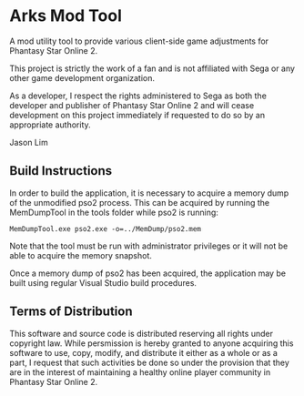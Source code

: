 # Arks Mod Tool

A mod utility tool to provide various client-side game adjustments for Phantasy Star Online 2.

This project is strictly the work of a fan and is not affiliated with Sega or any other game development organization.

As a developer, I respect the rights administered to Sega as both the developer and publisher of Phantasy Star Online 2 and will cease development on this project immediately if requested to do so by an appropriate authority.


Jason Lim

## Build Instructions

In order to build the application, it is necessary to acquire a memory dump of the unmodified pso2 process. This can be acquired by running the MemDumpTool in the tools folder while pso2 is running:
```
MemDumpTool.exe pso2.exe -o=../MemDump/pso2.mem
```
Note that the tool must be run with administrator privileges or it will not be able to acquire the memory snapshot.

Once a memory dump of pso2 has been acquired, the application may be built using regular Visual Studio build procedures.

## Terms of Distribution

This software and source code is distributed reserving all rights under copyright law. While persmission is hereby granted to anyone acquiring this software to use, copy, modify, and distribute it either as a whole or as a part, I request that such activities be done so under the provision that they are in the interest of maintaining a healthy online player community in Phantasy Star Online 2.

